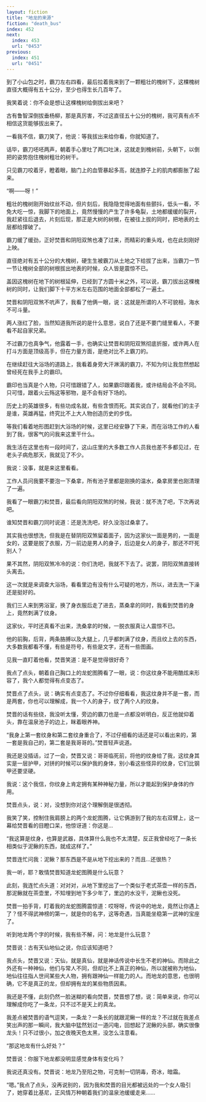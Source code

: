 ```yaml
---
layout: fiction
title: "地龙的来源"
fiction: "death_bus"
index: 452
next:
  index: 453
  url: "0453"
previous:
  index: 451
  url: "0451"
---
```

到了小山包之时，霸刀左右四看，最后拉着我来到了一颗粗壮的槐树下，这棵槐树直径大概得有五十公分，至少也得生长几百年了。

我笑着说：你不会是想让这棵槐树给倒拔出来吧？

古有鲁智深倒拔垂杨柳，那是真厉害，不过这直径五十公分的槐树，我可真有点不相信这货能够拔出来了。

一看我不信，霸刀笑了，他说：等我拔出来给你看，你就知道了。

话毕，霸刀呸呸两声，朝着手心里吐了两口吐沫，这就走到槐树前，头朝下，以倒把的姿势抱住槐树粗壮的树干。

只见霸刀咬着牙，瞪着眼，脑门上的血管暴起多高，就连脖子上的肌肉都膨胀了起来。

“啊――呀！”

粗壮的槐树刚开始纹丝不动，但片刻后，我隐隐觉得地面有些颤抖，低头一看，不免大吃一惊，我脚下的地面上，竟然慢慢的产生了许多龟裂，土地都缓缓的裂开，我赶紧往后退去，片刻后现，那正是大树的树根，在被往上拔的同时，把地表的土层都给撑破了。

霸刀缓了缓劲，正好焚晋和阴阳双煞也凑了过来，而精彩的重头戏，也在此刻刚好上映。

直径绝对有五十公分的大槐树，硬生生被霸刀从土地之下给拔了出来，当霸刀一节一节让槐树全部的树根拔出地表的时候，众人皆是震惊不已。

盖因这槐树在地下的树根延伸，已经到了方圆十米之外，可以说，霸刀拔出这棵槐树的同时，让我们脚下十平方米左右范围的地面全部都松了一遍土。

焚晋和阴阳双煞不吭声了，我看了他俩一眼，说：这就是所谓的人不可貌相，海水不可斗量。

两人涨红了脸，当然知道我所说的是什么意思，说白了还是不要门缝里看人，不要看不起自家兄弟。

不过霸刀也真争气，他露着一手，也确实让焚晋和阴阳双煞彻底折服，或许两人在打斗方面是顶级高手，但在力量方面，是绝对比不上霸刀的。

在继续赶往大浴场的道路上，我看着身旁大汗淋漓的霸刀，不知为何让我忽然想起曾经死在我手上的霸印。

霸印也当真是个人物，只可惜跟错了人，如果霸印跟着我，或许结局会不会不同。只可惜，跟着火云殇这等邪物，是不会有好下场的。

历史上的英雄很多，有些功成名就，有些含恨而死。其实说白了，就看他们的主子是谁，英雄再猛，终究比不上大人物创造历史的步伐。

等我们看着地形图赶到大浴场的时候，这里已经安静了下来，而在浴场工作的人看到了我，很客气的问我来这里干什么。

我生活在这里也有一段时间了，这山庄里的大多数工作人员我也差不多都见过，在老头子病危那天，我就见了不少。

我说：没事，就是来这里看看。

工作人员问我要不要泡一下桑拿，所有池子里都是刚换的温水，桑拿房里也刚清理了一遍。

我看了一眼霸刀和焚晋，最后看向阴阳双煞的时候，我说：就不洗了吧，下次再说吧。

谁知焚晋和霸刀同时说道：还是洗洗吧，好久没泡过桑拿了。

其实我也很想洗，但我是在替阴阳双煞留着面子，因为这家伙一面是男的，一面是女的，这要是脱了衣服，万一前边是男人的身子，后边是女人的身子，那还不吓死别人？

果不其然，阴阳双煞冷冷的说：你们洗吧，我就不下去了。说罢，阴阳双煞直接转头离去。

这一次就是来调查大浴场，看看里边有没有什么可疑的地方，所以，进去洗一下澡还是挺好的。

我们三人来到男浴室，换了身衣服后走了进去，蒸桑拿的同时，我看到焚晋的身上，竟然刺满了纹身。

这家伙，平时还真看不出来，洗桑拿的时候，一脱衣服真让人震惊不已。

他的前胸，后背，两条胳膊以及大腿上，几乎都刺满了纹身，而且纹上去的东西，大多数我都看不懂，有些是符号，有些是文字，还有一些图画。

见我一直盯着他看，焚晋笑道：是不是觉得很好奇？

我点了点头，朝着自己胸口上的龙蛇图腾看了一眼，说：你这纹身不能用酷炫来形容了，我个人都觉得有点变态了。

焚晋点了点头，说：确实有点变态了。不过你仔细看看，我这纹身并不是一套，而是两套，你也可以理解成，我一个人的身子，纹了两个人的纹身。

焚晋的话有些绕，我没听太懂，旁边的霸刀也是一点都没听明白，反正他就仰着头，靠在温泉池子的边上，眯着眼养神。

“我身上第一套纹身和第二套纹身重合了，不过仔细看的话还是可以看出来的，第一套是我自己的，第二套是我哥哥的。”焚晋轻声说道。

我还是没插话，过了一会，焚晋又说：哥哥临死前，将他的纹身给了我，这纹身其实是一层护甲，对拼的时候可以保护我的身体，别小看这些怪异的纹身，它们比钢甲还要坚硬。

我说：这个我信，你纹身上肯定拥有某种神秘力量，所以才能起到保护身体的作用。

焚晋点头，说：对，没想到你对这个理解倒是很透彻。

我笑了笑，控制住我肩膀上的两个龙蛇图腾，让它俩游到了我的左右双臂上，这一幕给焚晋看的目瞪口呆，他惊讶道：你这是...

“我这算是纹身，也算是武器，具体算什么我也不太清楚，反正我曾经吃了一条长相类似于泥鳅的东西，就成这样了。”

焚晋连忙问我：泥鳅？那东西是不是从地下挖出来的？而且...还很热？

我一听，耶？敢情焚晋知道龙蛇图腾是什么玩意？

此刻，我连忙点头道：对对对，从地下里挖出了一个类似于老式茶壶一样的东西，那泥鳅就在茶壶里，不知埋到地下多少年了，里边的水没干，泥鳅也没死。

焚晋一拍手背，盯着我的龙蛇图腾震惊道：哎呀呀，传说中的地龙，竟然让你遇上了？怪不得武神榜的第一，就是你的名字，这等奇遇，当真能坐稳第一武神的宝座了。

听到地龙两个字的时候，我有些不解，问：地龙是什么玩意？

焚晋说：古有天仙地仙之说，你应该知道吧？

我点头，焚晋又说：天仙，就是真仙，就是神话传说中长生不老的神仙。而除此之外还有一种神仙，他们与常人不同，但却比不上真正的神仙，所以就被称为地仙，地仙往往指人世间某些大人物，拥有跟神仙一样能力的人。而地龙的意思，也很明确，它不是真正的龙，但却拥有龙的某些物质因素。

我还是不懂，此刻仍然一脸迷糊的看向焚晋，焚晋想了想，说：简单来说，你可以理解成你吃了一条龙，只不过不是天上的真龙。

我差点被焚晋的语气逗笑，一条龙？一条长的就跟泥鳅一样的龙？不过就在我差点笑出声的那一瞬间，我大脑中猛然划过一道闪电，回想起了泥鳅的头部，确实很像龙头！只不过很小，加之夜晚天色太黑，没怎么注意看。

“那这地龙有什么好处？”

焚晋说：你服下地龙都没明显感觉身体有变化吗？

我说还真没有。焚晋说：地龙乃至阳之物，可克制一切阴毒，奇冰，暗霜。

“嗯。”我点了点头，没再说别的，因为我和焚晋的目光都被远处的一个女人吸引了，她穿着比基尼，正风情万种朝着我们的温泉池缓缓走来……